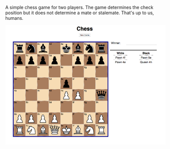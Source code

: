 A simple chess game for two players. The game determines the check position but it does not determine a mate or stalemate. That's up to us, humans.

![alt text](chess.png)
